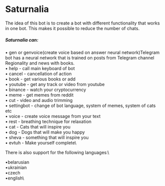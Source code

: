 # Saturnalia
The idea of this bot is to create a bot with different functionality that works in one bot. This makes it possible to reduce the number of chats.

##### Saturnalia can:
• gen or genvoice(create voice based on answer neural network)Telegram bot has a neural network that is trained on posts from Telegram channel Regionality and news with books.\
• help - call main keyboard of bot\
• cancel - cancellation of action\
• book - get various books or add\
• youtube - get any track or video from youtube\
• binance - watch your cryptocurrency\
• meme - get memes from reddit\
• cut - video and audio trimming\
• settingbot - change of bot language, system of memes, system of cats etc\
• voice - create voice message from your text \
• rest - breathing technique for relaxation\
• cat - Cats that will inspire you\
• dog - Dogs that will make you happy\
• sheva - something that will inspire you\
• evtuh - Make yourself complete\

There is also support for the following languages:\

•belarusian\
•ukrainian\
•сzech\
•english\
